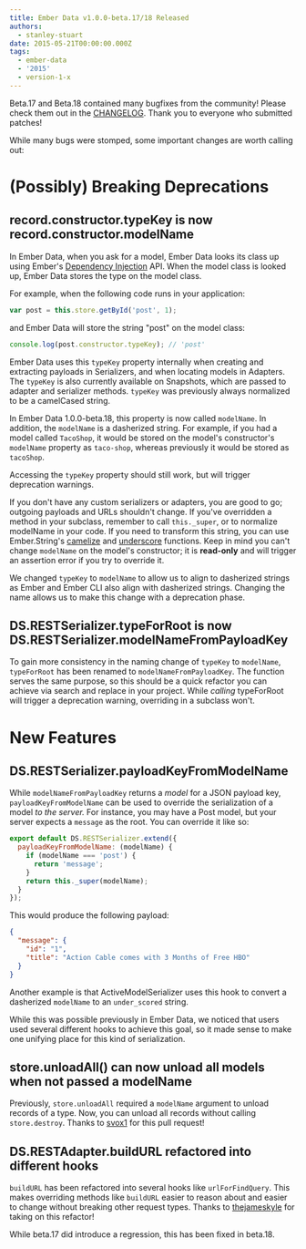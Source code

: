 ```yaml
---
title: Ember Data v1.0.0-beta.17/18 Released
authors:
  - stanley-stuart
date: 2015-05-21T00:00:00.000Z
tags:
  - ember-data
  - '2015'
  - version-1-x
---
```



Beta.17 and Beta.18 contained many bugfixes from the community! Please check
them out in the [CHANGELOG][changelog]. Thank you to everyone who submitted
patches!

While many bugs were stomped, some important changes are worth calling out:

# (Possibly) Breaking Deprecations

## record.constructor.typeKey is now record.constructor.modelName

In Ember Data, when you ask for a model, Ember Data looks its class up using
Ember's [Dependency Injection][dep-inj] API.  When the model class is looked
up, Ember Data stores the type on the model class.

For example, when the following code runs in your application:

```javascript
var post = this.store.getById('post', 1);
```

and Ember Data will store the string "post" on the model class:

```javascript
console.log(post.constructor.typeKey); // 'post'
```

Ember Data uses this `typeKey` property internally when creating and extracting
payloads in Serializers, and when locating models in Adapters. The `typeKey` is
also currently available on Snapshots, which are passed to adapter and
serializer methods. `typeKey` was previously always normalized to be a
camelCased string.

In Ember Data 1.0.0-beta.18, this property is now called `modelName`. In
addition, the `modelName` is a dasherized string. For example, if you had a
model called `TacoShop`, it would be stored on the model's constructor's
`modelName` property as `taco-shop`, whereas previously it would be stored as
`tacoShop`.

Accessing the `typeKey` property should still work, but will trigger
deprecation warnings.

If you don't have any custom serializers or adapters, you are good to go;
outgoing payloads and URLs shouldn't change. If you've overridden a method in
your subclass, remember to call `this._super`, or to normalize modelName in
your code. If you need to transform this string, you can use Ember.String's
[camelize][camelize] and [underscore][underscore] functions. Keep in mind you
can't change `modelName` on the model's constructor; it is **read-only** and
will trigger an assertion error if you try to override it.

We changed `typeKey` to `modelName` to allow us to align to dasherized strings
as Ember and Ember CLI also align with dasherized strings. Changing the name
allows us to make this change with a deprecation phase.

## DS.RESTSerializer.typeForRoot is now DS.RESTSerializer.modelNameFromPayloadKey

To gain more consistency in the naming change of  `typeKey` to `modelName`,
`typeForRoot` has been renamed to `modelNameFromPayloadKey`. The function
serves the same purpose, so this should be a quick refactor you can achieve via
search and replace in your project. While *calling* typeForRoot will trigger a
deprecation warning, overriding in a subclass won't.

# New Features

## DS.RESTSerializer.payloadKeyFromModelName

While `modelNameFromPayloadKey` returns a *model* for a JSON payload key,
`payloadKeyFromModelName` can be used to override the serialization of a model
*to the server.* For instance, you may have a Post model, but your server
expects a `message` as the root. You can override it like so:

```app/serializers/application.js
export default DS.RESTSerializer.extend({
  payloadKeyFromModelName: (modelName) {
    if (modelName === 'post') {
      return 'message';
    }
    return this._super(modelName);
  }
});
```

This would produce the following payload:

```json
{
  "message": {
    "id": "1",
    "title": "Action Cable comes with 3 Months of Free HBO"
  }
}
```

Another example is that ActiveModelSerializer uses this hook to convert a
dasherized `modelName` to an `under_scored` string.

While this was possible previously in Ember Data, we noticed that users used
several different hooks to achieve this goal, so it made sense to make one
unifying place for this kind of serialization.

## store.unloadAll() can now unload all models when not passed a modelName

Previously, `store.unloadAll` required a `modelName` argument to unload records
of a type.  Now, you can unload all records without calling `store.destroy`.
Thanks to [svox1](https://github.com/emberjs/data/pull/2999) for this pull
request!

## DS.RESTAdapter.buildURL refactored into different hooks

`buildURL` has been refactored into several hooks like `urlForFindQuery`. This
makes overriding methods like `buildURL` easier to reason about and easier to
change without breaking other request types. Thanks to
[thejameskyle](https://github.com/emberjs/data/pull/2966) for taking on this
refactor!

While beta.17 did introduce a regression, this has been fixed in beta.18.

<!-- Links -->
[dep-inj]: http://guides.emberjs.com/v1.10.0/understanding-ember/dependency-injection-and-service-lookup/
[camelize]: http://emberjs.com/api/classes/Ember.String.html#method_camelize
[underscore]: http://emberjs.com/api/classes/Ember.String.html#method_underscore
[changelog]: https://github.com/emberjs/data/blob/master/CHANGELOG.md
